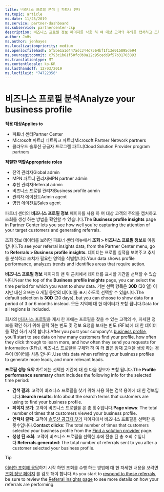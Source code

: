 ```yaml
---
title: 비즈니스 프로필 분석 | 파트너 센터
ms.topic: article
ms.date: 11/25/2019
ms.service: partner-dashboard
ms.subservice: partnercenter-csp
description: 비즈니스 프로필 정보 페이지를 사용 하 여 대상 고객의 주의를 캡처하고 조회를 생성 하는 방법을 확인 하는 방법을 알아봅니다.
author: JnHs
ms.author: jenhayes
ms.localizationpriority: medium
ms.openlocfilehash: 5f5be1a1d447adc344c7564bf1f13e015895de94
ms.sourcegitcommit: c793c1b61f50fc0b0a12c95cedd9f57b31703093
ms.translationtype: MT
ms.contentlocale: ko-KR
ms.lasthandoff: 12/03/2019
ms.locfileid: "74722356"
---
```

# <a name="analyze-your-business-profile"></a><span data-ttu-id="4d4dc-103">비즈니스 프로필 분석</span><span class="sxs-lookup"><span data-stu-id="4d4dc-103">Analyze your business profile</span></span>
<!-- 
https://go.microsoft.com/fwlink/?linkid=849120
-->

<span data-ttu-id="4d4dc-104">**적용 대상**</span><span class="sxs-lookup"><span data-stu-id="4d4dc-104">**Applies to**</span></span>

- <span data-ttu-id="4d4dc-105">파트너 센터</span><span class="sxs-lookup"><span data-stu-id="4d4dc-105">Partner Center</span></span>
- <span data-ttu-id="4d4dc-106">Microsoft 파트너 네트워크 파트너</span><span class="sxs-lookup"><span data-stu-id="4d4dc-106">Microsoft Partner Network partners</span></span>
- <span data-ttu-id="4d4dc-107">클라우드 솔루션 공급자 프로그램 파트너</span><span class="sxs-lookup"><span data-stu-id="4d4dc-107">Cloud Solution Provider program partners</span></span>

<span data-ttu-id="4d4dc-108">**적절한 역할**</span><span class="sxs-lookup"><span data-stu-id="4d4dc-108">**Appropriate roles**</span></span>

- <span data-ttu-id="4d4dc-109">전역 관리자</span><span class="sxs-lookup"><span data-stu-id="4d4dc-109">Global admin</span></span>
- <span data-ttu-id="4d4dc-110">MPN 파트너 관리자</span><span class="sxs-lookup"><span data-stu-id="4d4dc-110">MPN partner admin</span></span>
- <span data-ttu-id="4d4dc-111">추천 관리자</span><span class="sxs-lookup"><span data-stu-id="4d4dc-111">Referral admin</span></span>
- <span data-ttu-id="4d4dc-112">비즈니스 프로필 관리자</span><span class="sxs-lookup"><span data-stu-id="4d4dc-112">Business profile admin</span></span>
- <span data-ttu-id="4d4dc-113">관리자 에이전트</span><span class="sxs-lookup"><span data-stu-id="4d4dc-113">Admin agent</span></span>
- <span data-ttu-id="4d4dc-114">영업 에이전트</span><span class="sxs-lookup"><span data-stu-id="4d4dc-114">Sales agent</span></span>

<span data-ttu-id="4d4dc-115">파트너 센터의 **비즈니스 프로필 정보** 페이지를 사용 하 여 대상 고객의 주의를 캡처하고 조회를 생성 하는 방법을 확인할 수 있습니다.</span><span class="sxs-lookup"><span data-stu-id="4d4dc-115">The **Business profile insights** page in Partner Center lets you see how well you're capturing the attention of your target customers and generating referrals.</span></span>

<span data-ttu-id="4d4dc-116">조회 정보 데이터를 보려면 파트너 센터 메뉴에서 **조회 > 비즈니스 프로필 정보**로 이동 합니다.</span><span class="sxs-lookup"><span data-stu-id="4d4dc-116">To see your referral insights data, from the Partner Center menu, go to **Referrals > Business profile insights**.</span></span> <span data-ttu-id="4d4dc-117">데이터는 프로필 실적을 보여주고 추세를 분석하고 조치가 필요한 영역을 식별합니다.</span><span class="sxs-lookup"><span data-stu-id="4d4dc-117">Your data shows profile performance, analyzes trends and identifies areas that require action.</span></span>

<span data-ttu-id="4d4dc-118">**비즈니스 프로필 정보** 페이지의 맨 위 근처에서 데이터를 표시할 기간을 선택할 수 있습니다.</span><span class="sxs-lookup"><span data-stu-id="4d4dc-118">Near the top of the **Business profile insights** page, you can select the time period for which you want to show data.</span></span> <span data-ttu-id="4d4dc-119">기본 선택 항목은 **30D** (30 일) 이지만 대신 3 또는 6 개월 동안의 데이터를 표시 하도록 선택할 수 있습니다.</span><span class="sxs-lookup"><span data-stu-id="4d4dc-119">The default selection is **30D** (30 days), but you can choose to show data for a period of 3 or 6 months instead.</span></span> <span data-ttu-id="4d4dc-120">모든 지역에 대 한 데이터가 포함 됩니다.</span><span class="sxs-lookup"><span data-stu-id="4d4dc-120">Data for all regions is included.</span></span>

<span data-ttu-id="4d4dc-121">회사의 [비즈니스 프로필](create-a-marketing-profile.md)을 게시 한 후에는 프로필을 찾을 수 있는 고객의 수, 자세한 정보를 확인 하기 위해 클릭 하는 빈도 및 정보 요청을 보내는 빈도 (RFIs)에 대 한 데이터를 확인 하기 시작 합니다.</span><span class="sxs-lookup"><span data-stu-id="4d4dc-121">After you post your company's [business profile](create-a-marketing-profile.md), you'll start to see data on how many customers find your profile, how often they click through to learn more, and how often they send you requests for information (RFIs).</span></span> <span data-ttu-id="4d4dc-122">비즈니스 프로필을 구체화 하 여 더 많은 잠재 고객을 생성 하는 경우이 데이터를 사용 합니다.</span><span class="sxs-lookup"><span data-stu-id="4d4dc-122">Use this data when refining your business profiles to generate more leads, and more relevant leads.</span></span>

<span data-ttu-id="4d4dc-123">**프로필 성능 요약** 차트에는 선택한 기간에 대 한 다음 정보가 포함 됩니다.</span><span class="sxs-lookup"><span data-stu-id="4d4dc-123">The **Profile performance summary** chart includes the following info for the selected time period:</span></span>

- <span data-ttu-id="4d4dc-124">**검색 결과**: 고객이 비즈니스 프로필을 찾기 위해 사용 하는 검색 용어에 대 한 정보입니다.</span><span class="sxs-lookup"><span data-stu-id="4d4dc-124">**Search results**: Info about the search terms that customers are using to find your business profile.</span></span>
- <span data-ttu-id="4d4dc-125">**페이지 보기**: 고객이 비즈니스 프로필을 본 총 횟수입니다.</span><span class="sxs-lookup"><span data-stu-id="4d4dc-125">**Page views**: The total number of times that customers viewed your business profile.</span></span>
- <span data-ttu-id="4d4dc-126">**연락처 클릭**: 고객이 [솔루션 공급자 찾기](https://www.microsoft.com/solution-providers/home) 페이지에서 비즈니스 프로필을 선택한 총 횟수입니다.</span><span class="sxs-lookup"><span data-stu-id="4d4dc-126">**Contact clicks**: The total number of times that customers selected your business profile from the [Find a solution provider](https://www.microsoft.com/solution-providers/home) page.</span></span>
- <span data-ttu-id="4d4dc-127">**생성 된 조회**: 고객이 비즈니스 프로필을 선택한 후에 전송 된 총 조회 수입니다.</span><span class="sxs-lookup"><span data-stu-id="4d4dc-127">**Referrals generated**: The total number of referrals sent to you after a customer selected your business profile.</span></span>

> [!TIP]
> <span data-ttu-id="4d4dc-128">[이러한 조회에 응답](responding-to-referrals.md)하기 시작 하면 조회를 수행 하는 방법에 대 한 자세한 내용을 보려면 [조회 정보 페이지](referral-insights.md) 를 검토 해야 합니다.</span><span class="sxs-lookup"><span data-stu-id="4d4dc-128">As you start to [respond to these referrals](responding-to-referrals.md), be sure to review the [Referral insights page](referral-insights.md) to see more details on how your referrals are performing.</span></span>
